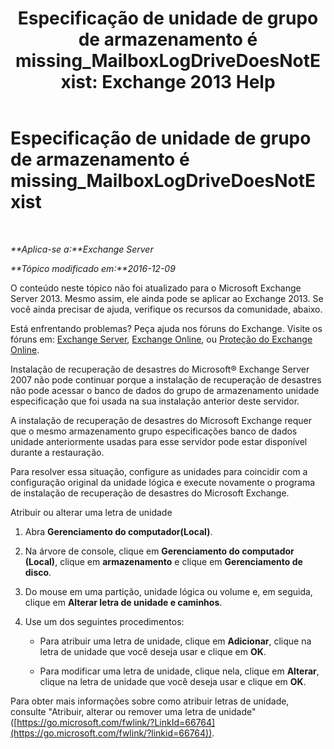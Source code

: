 ﻿---
title: 'Especificação de unidade de grupo de armazenamento é missing_MailboxLogDriveDoesNotExist: Exchange 2013 Help'
TOCTitle: Especificação de unidade de grupo de armazenamento é missing_MailboxLogDriveDoesNotExist
ms:assetid: fe210f29-60cb-4d34-877e-1356a21dc02a
ms:mtpsurl: https://technet.microsoft.com/pt-br/library/ms.exch.setupreadiness.mailboxlogdrivedoesnotexist(v=EXCHG.150)
ms:contentKeyID: 50487094
ms.date: 05/22/2018
mtps_version: v=EXCHG.150
ms.translationtype: MT
---

# Especificação de unidade de grupo de armazenamento é missing\_MailboxLogDriveDoesNotExist

 

_**Aplica-se a:**Exchange Server_

_**Tópico modificado em:**2016-12-09_

O conteúdo neste tópico não foi atualizado para o Microsoft Exchange Server 2013. Mesmo assim, ele ainda pode se aplicar ao Exchange 2013. Se você ainda precisar de ajuda, verifique os recursos da comunidade, abaixo.

Está enfrentando problemas? Peça ajuda nos fóruns do Exchange. Visite os fóruns em: [Exchange Server](https://go.microsoft.com/fwlink/p/?linkid=60612), [Exchange Online](https://go.microsoft.com/fwlink/p/?linkid=267542), ou [Proteção do Exchange Online](https://go.microsoft.com/fwlink/p/?linkid=285351).

Instalação de recuperação de desastres do Microsoft® Exchange Server 2007 não pode continuar porque a instalação de recuperação de desastres não pode acessar o banco de dados do grupo de armazenamento unidade especificação que foi usada na sua instalação anterior deste servidor.

A instalação de recuperação de desastres do Microsoft Exchange requer que o mesmo armazenamento grupo especificações banco de dados unidade anteriormente usadas para esse servidor pode estar disponível durante a restauração.

Para resolver essa situação, configure as unidades para coincidir com a configuração original da unidade lógica e execute novamente o programa de instalação de recuperação de desastres do Microsoft Exchange.

Atribuir ou alterar uma letra de unidade

1.  Abra **Gerenciamento do computador(Local)**.

2.  Na árvore de console, clique em **Gerenciamento do computador (Local)**, clique em **armazenamento** e clique em **Gerenciamento de disco**.

3.  Do mouse em uma partição, unidade lógica ou volume e, em seguida, clique em **Alterar letra de unidade e caminhos**.

4.  Use um dos seguintes procedimentos:
    
      - Para atribuir uma letra de unidade, clique em **Adicionar**, clique na letra de unidade que você deseja usar e clique em **OK**.
    
      - Para modificar uma letra de unidade, clique nela, clique em **Alterar**, clique na letra de unidade que você deseja usar e clique em **OK**.

Para obter mais informações sobre como atribuir letras de unidade, consulte "Atribuir, alterar ou remover uma letra de unidade" ([https://go.microsoft.com/fwlink/?LinkId=66764](https://go.microsoft.com/fwlink/?linkid=66764)).

